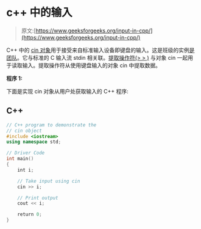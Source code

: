 # c++ 中的输入

> 原文:[https://www.geeksforgeeks.org/input-in-cpp/](https://www.geeksforgeeks.org/input-in-cpp/)

C++ 中的 [cin 对象](https://www.geeksforgeeks.org/basic-input-output-c/)用于接受来自标准输入设备即键盘的输入。这是班级的实例[是团队](https://www.geeksforgeeks.org/c-stream-classes-structure/)。它与标准的 C 输入流 stdin 相关联。[提取操作符(> > )](https://www.geeksforgeeks.org/overloading-stream-insertion-operators-c/) 与对象 cin 一起用于读取输入。提取操作符从使用键盘输入的对象 cin 中提取数据。

**程序 1:**

下面是实现 cin 对象从用户处获取输入的 C++ 程序:

## C++

```cpp
// C++ program to demonstrate the
// cin object
#include <iostream>
using namespace std;

// Driver Code
int main()
{
    int i;

    // Take input using cin
    cin >> i;

    // Print output
    cout << i;

    return 0;
}
```